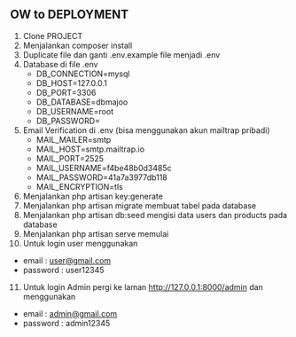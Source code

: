 ## OW to DEPLOYMENT

1. Clone PROJECT
2. Menjalankan composer install
3. Duplicate file dan ganti .env.example file menjadi .env
4. Database di file .env
    -  DB_CONNECTION=mysql
    -  DB_HOST=127.0.0.1
    -  DB_PORT=3306
    -  DB_DATABASE=dbmajoo
    -  DB_USERNAME=root
    -  DB_PASSWORD=
5. Email Verification di .env (bisa menggunakan akun mailtrap pribadi)
   -  MAIL_MAILER=smtp
   -  MAIL_HOST=smtp.mailtrap.io
   -  MAIL_PORT=2525
   -  MAIL_USERNAME=f4be48b0d3485c
   -  MAIL_PASSWORD=41a7a3977db118
   -  MAIL_ENCRYPTION=tls
6. Menjalankan php artisan key:generate
7. Menjalankan php artisan migrate membuat tabel pada database
8. Menjalankan php artisan db:seed mengisi data users dan products pada database
9. Menjalankan php artisan serve memulai
10. Untuk login user menggunakan
-  email : user@gmail.com 
-  password : user12345
11. Untuk login Admin pergi ke laman http://127.0.0.1:8000/admin dan menggunakan
-  email : admin@gmail.com
-  password : admin12345
